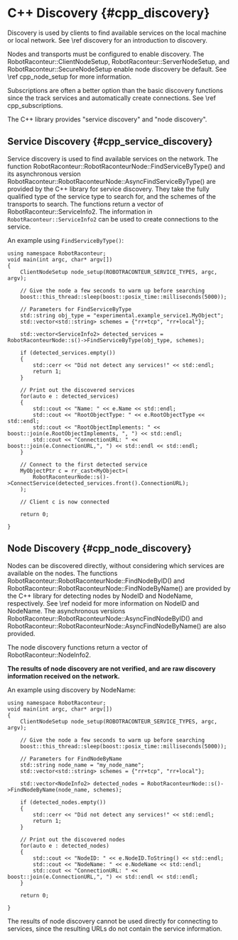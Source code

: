 # C++ Discovery {#cpp_discovery}

Discovery is used by clients to find available services on the local machine or local network. See \ref discovery for an introduction to discovery. 

Nodes and transports must be configured to enable discovery. The RobotRaconteur::ClientNodeSetup, RobotRaconteur::ServerNodeSetup, and RobotRaconteur::SecureNodeSetup enable node discovery be default. See \ref cpp_node_setup for more information.

Subscriptions are often a better option than the basic discovery functions since the track services and automatically create connections. See \ref cpp_subscriptions.

The C++ library provides "service discovery" and "node discovery".

## Service Discovery {#cpp_service_discovery}

Service discovery is used to find available services on the network. The function RobotRaconteur::RobotRaconteurNode::FindServiceByType() and its asynchronous version RobotRaconteur::RobotRaconteurNode::AsyncFindServiceByType() are provided by the C++ library for service discovery. They take the fully qualified type of the service type to search for, and the schemes of the transports to search. The functions return a vector of RobotRaconteur::ServiceInfo2. The information in `RobotRaconteur::ServiceInfo2` can be used to create connections to the service.

An example using `FindServiceByType()`:

    using namespace RobotRaconteur;
    void main(int argc, char* argv[])
    {
        ClientNodeSetup node_setup(ROBOTRACONTEUR_SERVICE_TYPES, argc, argv);

        // Give the node a few seconds to warm up before searching
        boost::this_thread::sleep(boost::posix_time::milliseconds(5000));

        // Parameters for FindServiceByType
        std::string obj_type = "experimental.example_service1.MyObject";
        std::vector<std::string> schemes = {"rr+tcp", "rr+local"};

        std::vector<ServiceInfo2> detected_services = RobotRaconteurNode::s()->FindServiceByType(obj_type, schemes);

        if (detected_services.empty())
        {
            std::cerr << "Did not detect any services!" << std::endl;
            return 1;
        }

        // Print out the discovered services
        for(auto e : detected_services)
        {
            std::cout << "Name: " << e.Name << std::endl;
            std::cout << "RootObjectType: " << e.RootObjectType << std::endl;
            std::cout << "RootObjectImplements: " << boost::join(e.RootObjectImplements, ", ") << std::endl;
            std::cout << "ConnectionURL: " << boost::join(e.ConnectionURL,", ") << std::endl << std::endl;
        }

        // Connect to the first detected service
        MyObjectPtr c = rr_cast<MyObject>(
            RobotRaconteurNode::s()->ConnectService(detected_services.front().ConnectionURL);
        );

        // Client c is now connected

        return 0;

    }

## Node Discovery {#cpp_node_discovery}

Nodes can be discovered directly, without considering which services are available on the nodes. The functions RobotRaconteur::RobotRaconteurNode::FindNodeByID() and RobotRaconteur::RobotRaconteurNode::FindNodeByName() are provided by the C++ library for detecting nodes by NodeID and NodeName, respectively. See \ref nodeid for more information on NodeID and NodeName. The asynchronous versions RobotRaconteur::RobotRaconteurNode::AsyncFindNodeByID() and RobotRaconteur::RobotRaconteurNode::AsyncFindNodeByName() are also provided.

The node discovery functions return a vector of RobotRaconteur::NodeInfo2. 

**The results of node discovery are not verified, and are raw discovery information received on the network.**

An example using discovery by NodeName:

    using namespace RobotRaconteur;
    void main(int argc, char* argv[])
    {
        ClientNodeSetup node_setup(ROBOTRACONTEUR_SERVICE_TYPES, argc, argv);

        // Give the node a few seconds to warm up before searching
        boost::this_thread::sleep(boost::posix_time::milliseconds(5000));

        // Parameters for FindNodeByName
        std::string node_name = "my_node_name";
        std::vector<std::string> schemes = {"rr+tcp", "rr+local"};

        std::vector<NodeInfo2> detected_nodes = RobotRaconteurNode::s()->FindNodeByName(node_name, schemes);

        if (detected_nodes.empty())
        {
            std::cerr << "Did not detect any services!" << std::endl;
            return 1;
        }

        // Print out the discovered nodes
        for(auto e : detected_nodes)
        {
            std::cout << "NodeID: " << e.NodeID.ToString() << std::endl;
            std::cout << "NodeName: " << e.NodeName << std::endl;
            std::cout << "ConnectionURL: " << boost::join(e.ConnectionURL,", ") << std::endl << std::endl;
        }

        return 0;

    }

The results of node discovery cannot be used directly for connecting to services, since the resulting URLs do not contain the service information.
